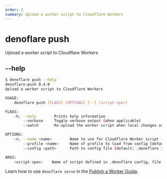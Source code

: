 ```yaml
---
order: 2
summary: Upload a worker script to Cloudflare Workers
---
```


# denoflare push

Upload a worker script to Cloudflare Workers

## --help

```bash
$ denoflare push --help
denoflare-push 0.4.0
Upload a worker script to Cloudflare Workers

USAGE:
    denoflare push [FLAGS] [OPTIONS] [--] [script-spec]

FLAGS:
    -h, --help        Prints help information
        --verbose     Toggle verbose output (when applicable)
        --watch       Re-upload the worker script when local changes are detected

OPTIONS:
    -n, --name <name>        Name to use for Cloudflare Worker script [default: Name of script defined in .denoflare config, or https url basename sans extension]
        --profile <name>     Name of profile to load from config (default: only profile or default profile in config)
        --config <path>      Path to config file (default: .denoflare in cwd or parents)

ARGS:
    <script-spec>    Name of script defined in .denoflare config, file path to bundled js worker, or an https url to a module-based worker .ts, e.g. https://path/to/worker.ts
```

Learn how to use `denoflare serve` in the [Publish a Worker Guide](/guides/push).
